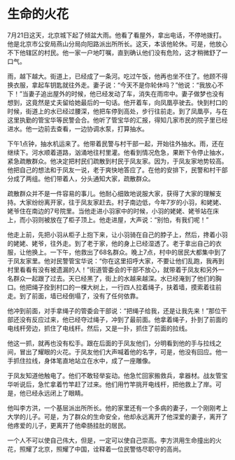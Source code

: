 # 生命的火花

7月21日这天，北京城下起了倾盆大雨。他看了看屋外，拿出电话，不停地拨打。他是北京市公安局燕山分局向阳路派出所所长。这天，本该他轮休。可是，他放心不下他辖区的村民。他一家一户地叮嘱，直到确认他们没有危险，这才稍微舒了一口气。

雨，越下越大。街道上，已经成了一条河。吃过午饭，他再也坐不住了。他顾不得换衣服，拿起车钥匙就往外走。妻子说：“今天不是你轮休吗？”他说：“我放心不下！”当妻子追出屋外的时候，他已经发动了车，消失在雨帘中。妻子做梦也没有想到，这竟然是丈夫留给她最后的一句话。他开着车，向凤凰亭驶去。快到村口的时候，街道上的水已经过腰深，他把车停到高处，步行往前走。到了凤凰亭，与在这里执勤的管宝华等民警会合。他听了管宝华的汇报，得知几家市民的院子里已经进水。他一边前去查看，一边协调水泵，打算抽水。

下午1点钟，抽水机运来了。他带着民警与村干部一起，开始往外抽水。雨，还在继续下。河水顺着道路，汹涌地往村里灌。他看到情况危急，果断下令停止抽水，紧急疏散群众。他决定把村民们疏散到村民于凤友家。因为，于凤友家地势较高。他把自己的想法和于凤友一说，老于爽快地答应了。在他的安排下，民警和村干部分成了两组。他们带着人，分头通知大家，疏散群众。

疏散群众并不是一件容易的事儿。他耐心细致地说服大家，获得了大家的理解支持。大家纷纷离开家，往于凤友家赶去。村子南边低，今年7岁的小羽，和姥姥、姥爷住在南边的7号院里。当他走进小羽家中的时候，小羽的姥姥、姥爷站在床上，而小羽则被放在了柜子顶上。他走进屋，大声说：“别怕，有我们呢！”

他走上前，先把小羽从柜子上抱下来，让小羽骑在自己的脖子上，然后，搀着小羽的姥姥、姥爷，往外走。到了老于家，他的身上已经湿透了。老于拿出自己的衣服，让他换上。一下午，他救出了68名群众。晚上7点，村中的居民大都集中到了于凤友家里。他对民警管宝华说：“你在这里招呼大家，不要让他们乱跑，我再到村里看看有没有被遗漏的人！”街道管委会的干部不放心，就带着于凤友和另外一名群众一起跟了过去。天已经黑了，街上的水越来越深。水已经淹到了他们的胸口。他把绳子拴到村口的一棵大树上，一行四人拉着绳子，扶着墙，摸索着往前走。到了前面，墙已经倒塌了，没有了任何依靠。

他冲到前面，对手拿绳子的管委会干部说：“把绳子给我，还是让我先来！”那位干部还没有反应过来，他已经夺过绳子，冲到了最前面。他拿着绳子，扑到了前面的电线杆旁边，抓住了电线杆。然后，又是一扑，抓住了前面的拉线。

他这一抓，就再也没有松手。跟在后面的于凤友他们，分明看到他的手与拉线之间，冒出了耀眼的火花。于凤友他们大声喊着他的名字，可是，他没有回应。他一手抓住拉线，身体笔直地站立在水中，成了一座雕像。

于凤友知道他触电了。他们不敢轻举妄动。他急忙回家搬救兵，拿器材。战友管宝华听说后，急忙拿着竹竿赶了过来。他们用竹竿挑开电线杆，把他救上了岸。可是，他已经永远闭上了眼睛。

他叫李方洪，一个基层派出所所长。他的家里还有一个多病的妻子，一个刚刚考上大学的儿子。可是，为了群众的生命安全，他却永远离开了他深爱的妻子，离开了他疼爱的儿子，更离开了他牵肠挂肚的居民。

一个人不可以使自己伟大，但是，一定可以使自己崇高。李方洪用生命撞出的火花，照耀了北京，照耀了中国，诠释着一位民警恪尽职守的高尚。